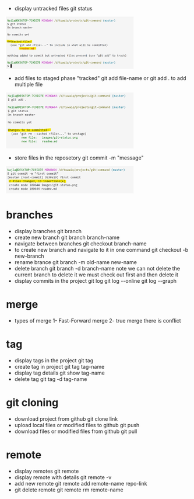 - display untracked files
git status
<img src="https://github.com/NajlaHamdan/git-command/blob/master/images/git-status.png" width="350"/>

- add files to staged phase "tracked"
git add file-name 
or git add . to add multiple file
<img src="https://github.com/NajlaHamdan/git-command/blob/master/images/git-status-tracked-files.png" width="350"/>

- store files in the reposetory
git commit -m "message"
<img src="https://github.com/NajlaHamdan/git-command/blob/master/images/git-commit.png" width="350"/>

# branches
- display branches
git branch
- create new branch 
git branch branch-name
- navigate between branches
git checkout branch-name
- to create new branch and navigate to it in one command
git checkout -b new-branch
- rename brance
git branch -m old-name new-name
- delete branch 
git branch -d branch-name
note we can not delete the current branch to delete it we must check out first and then delete it
- display commits in the project
git log
git log --online
git log --graph
# merge
- types of merge
1- Fast-Forward merge
2- true merge 
there is conflict
# tag
- display tags in the project
git tag
- create tag in project
git tag tag-name
- display tag details
git show tag-name
- delete tag 
git tag -d tag-name
# git cloning
- download project from github
git clone link
- upload local files or modified files to github
git push
- download files or modified files from github
git pull

# remote
- display remotes
git remote
- display remote with details
git remote -v
- add new remote
git remote add remote-name repo-link
- git delete remote
git remote rm remote-name
